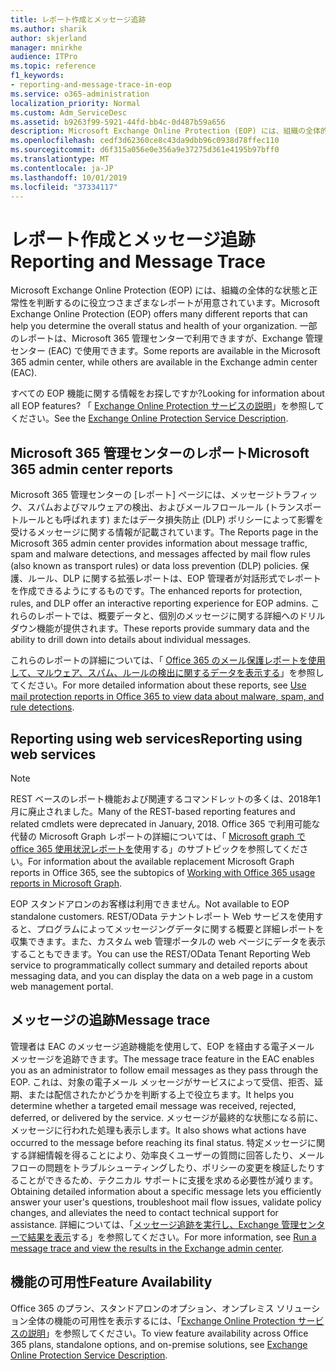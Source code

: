```yaml
---
title: レポート作成とメッセージ追跡
ms.author: sharik
author: skjerland
manager: mnirkhe
audience: ITPro
ms.topic: reference
f1_keywords:
- reporting-and-message-trace-in-eop
ms.service: o365-administration
localization_priority: Normal
ms.custom: Adm_ServiceDesc
ms.assetid: b9263f99-5921-44fd-bb4c-0d487b59a656
description: Microsoft Exchange Online Protection (EOP) には、組織の全体的な状態と正常性を判断するのに役立つさまざまなレポートが用意されています。 一部のレポートは、Microsoft 365 管理センターで利用できますが、Exchange 管理センター (EAC) で使用できます。
ms.openlocfilehash: cedf3d62360ce8c43da9dbb96c0938d78ffec110
ms.sourcegitcommit: d6f315a056e0e356a9e37275d361e4195b97bff0
ms.translationtype: MT
ms.contentlocale: ja-JP
ms.lasthandoff: 10/01/2019
ms.locfileid: "37334117"
---
```

# <a name="reporting-and-message-trace"></a><span data-ttu-id="83014-104">レポート作成とメッセージ追跡</span><span class="sxs-lookup"><span data-stu-id="83014-104">Reporting and Message Trace</span></span>

<span data-ttu-id="83014-105">Microsoft Exchange Online Protection (EOP) には、組織の全体的な状態と正常性を判断するのに役立つさまざまなレポートが用意されています。</span><span class="sxs-lookup"><span data-stu-id="83014-105">Microsoft Exchange Online Protection (EOP) offers many different reports that can help you determine the overall status and health of your organization.</span></span> <span data-ttu-id="83014-106">一部のレポートは、Microsoft 365 管理センターで利用できますが、Exchange 管理センター (EAC) で使用できます。</span><span class="sxs-lookup"><span data-stu-id="83014-106">Some reports are available in the Microsoft 365 admin center, while others are available in the Exchange admin center (EAC).</span></span>

<span data-ttu-id="83014-107">すべての EOP 機能に関する情報をお探しですか?</span><span class="sxs-lookup"><span data-stu-id="83014-107">Looking for information about all EOP features?</span></span> <span data-ttu-id="83014-108">「 [Exchange Online Protection サービスの説明](exchange-online-protection-service-description.md)」を参照してください。</span><span class="sxs-lookup"><span data-stu-id="83014-108">See the [Exchange Online Protection Service Description](exchange-online-protection-service-description.md).</span></span>

## <a name="microsoft-365-admin-center-reports"></a><span data-ttu-id="83014-109">Microsoft 365 管理センターのレポート</span><span class="sxs-lookup"><span data-stu-id="83014-109">Microsoft 365 admin center reports</span></span>

<span data-ttu-id="83014-110">Microsoft 365 管理センターの [レポート] ページには、メッセージトラフィック、スパムおよびマルウェアの検出、およびメールフロールール (トランスポートルールとも呼ばれます) またはデータ損失防止 (DLP) ポリシーによって影響を受けるメッセージに関する情報が記載されています。</span><span class="sxs-lookup"><span data-stu-id="83014-110">The Reports page in the Microsoft 365 admin center provides information about message traffic, spam and malware detections, and messages affected by mail flow rules (also known as transport rules) or data loss prevention (DLP) policies.</span></span> <span data-ttu-id="83014-111">保護、ルール、DLP に関する拡張レポートは、EOP 管理者が対話形式でレポートを作成できるようにするものです。</span><span class="sxs-lookup"><span data-stu-id="83014-111">The enhanced reports for protection, rules, and DLP offer an interactive reporting experience for EOP admins.</span></span> <span data-ttu-id="83014-112">これらのレポートでは、概要データと、個別のメッセージに関する詳細へのドリルダウン機能が提供されます。</span><span class="sxs-lookup"><span data-stu-id="83014-112">These reports provide summary data and the ability to drill down into details about individual messages.</span></span>

<span data-ttu-id="83014-113">これらのレポートの詳細については、「 [Office 365 のメール保護レポートを使用して、マルウェア、スパム、ルールの検出に関するデータを表示する](https://docs.microsoft.com/exchange/monitoring/use-mail-protection-reports)」を参照してください。</span><span class="sxs-lookup"><span data-stu-id="83014-113">For more detailed information about these reports, see [Use mail protection reports in Office 365 to view data about malware, spam, and rule detections](https://docs.microsoft.com/exchange/monitoring/use-mail-protection-reports).</span></span>

## <a name="reporting-using-web-services"></a><span data-ttu-id="83014-114">Reporting using web services</span><span class="sxs-lookup"><span data-stu-id="83014-114">Reporting using web services</span></span>

> [!NOTE]
> <span data-ttu-id="83014-115">REST ベースのレポート機能および関連するコマンドレットの多くは、2018年1月に廃止されました。</span><span class="sxs-lookup"><span data-stu-id="83014-115">Many of the REST-based reporting features and related cmdlets were deprecated in January, 2018.</span></span> <span data-ttu-id="83014-116">Office 365 で利用可能な代替の Microsoft Graph レポートの詳細については、「 [Microsoft graph で office 365 使用状況レポートを](https://go.microsoft.com/fwlink/p/?LinkID=865135)使用する」のサブトピックを参照してください。</span><span class="sxs-lookup"><span data-stu-id="83014-116">For information about the available replacement Microsoft Graph reports in Office 365, see the subtopics of [Working with Office 365 usage reports in Microsoft Graph](https://go.microsoft.com/fwlink/p/?LinkID=865135).</span></span>

<span data-ttu-id="83014-117">EOP スタンドアロンのお客様は利用できません。</span><span class="sxs-lookup"><span data-stu-id="83014-117">Not available to EOP standalone customers.</span></span> <span data-ttu-id="83014-118">REST/OData テナントレポート Web サービスを使用すると、プログラムによってメッセージングデータに関する概要と詳細レポートを収集できます。また、カスタム web 管理ポータルの web ページにデータを表示することもできます。</span><span class="sxs-lookup"><span data-stu-id="83014-118">You can use the REST/OData Tenant Reporting Web service to programmatically collect summary and detailed reports about messaging data, and you can display the data on a web page in a custom web management portal.</span></span>

## <a name="message-trace"></a><span data-ttu-id="83014-119">メッセージの追跡</span><span class="sxs-lookup"><span data-stu-id="83014-119">Message trace</span></span>

<span data-ttu-id="83014-120">管理者は EAC のメッセージ追跡機能を使用して、EOP を経由する電子メール メッセージを追跡できます。</span><span class="sxs-lookup"><span data-stu-id="83014-120">The message trace feature in the EAC enables you as an administrator to follow email messages as they pass through the EOP.</span></span> <span data-ttu-id="83014-121">これは、対象の電子メール メッセージがサービスによって受信、拒否、延期、または配信されたかどうかを判断する上で役立ちます。</span><span class="sxs-lookup"><span data-stu-id="83014-121">It helps you determine whether a targeted email message was received, rejected, deferred, or delivered by the service.</span></span> <span data-ttu-id="83014-122">メッセージが最終的な状態になる前に、メッセージに行われた処理も表示します。</span><span class="sxs-lookup"><span data-stu-id="83014-122">It also shows what actions have occurred to the message before reaching its final status.</span></span> <span data-ttu-id="83014-123">特定メッセージに関する詳細情報を得ることにより、効率良くユーザーの質問に回答したり、メール フローの問題をトラブルシューティングしたり、ポリシーの変更を検証したりすることができるため、テクニカル サポートに支援を求める必要性が減ります。</span><span class="sxs-lookup"><span data-stu-id="83014-123">Obtaining detailed information about a specific message lets you efficiently answer your user's questions, troubleshoot mail flow issues, validate policy changes, and alleviates the need to contact technical support for assistance.</span></span> <span data-ttu-id="83014-124">詳細については、「[メッセージ追跡を実行し、Exchange 管理センターで結果を表示](https://docs.microsoft.com/exchange/monitoring/trace-an-email-message/run-a-message-trace-and-view-results)する」を参照してください。</span><span class="sxs-lookup"><span data-stu-id="83014-124">For more information, see [Run a message trace and view the results in the Exchange admin center](https://docs.microsoft.com/exchange/monitoring/trace-an-email-message/run-a-message-trace-and-view-results).</span></span>

## <a name="feature-availability"></a><span data-ttu-id="83014-125">機能の可用性</span><span class="sxs-lookup"><span data-stu-id="83014-125">Feature Availability</span></span>

<span data-ttu-id="83014-126">Office 365 のプラン、スタンドアロンのオプション、オンプレミス ソリューション全体の機能の可用性を表示するには、「[Exchange Online Protection サービスの説明](exchange-online-protection-service-description.md)」を参照してください。</span><span class="sxs-lookup"><span data-stu-id="83014-126">To view feature availability across Office 365 plans, standalone options, and on-premise solutions, see [Exchange Online Protection Service Description](exchange-online-protection-service-description.md).</span></span>
